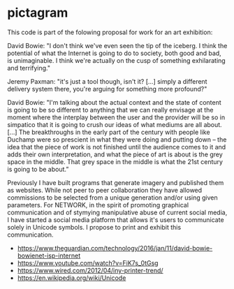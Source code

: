 # pictagram

This code is part of the folowing proposal for work for an art exhibition:

David Bowie: "I don't think we've even seen the tip of the iceberg. I think the potential of what the Internet is going to do to society, both good and bad, is unimaginable. I think we're actually on the cusp of something exhilarating and
terrifying."

Jeremy Paxman: "it's just a tool though, isn't it? [...] simply a different delivery system there, you're arguing
for something more profound?"

David Bowie: "I'm talking about the actual context and the state of content is going to be so different to anything that we
can really envisage at the moment where the interplay between the user and the provider will be so in simpatico that it is going to crush our ideas of what
mediums are all about. [...] The breakthroughs in the early part of the century with people like Duchamp were so prescient in what they were doing and putting down – the idea that the piece of work is not finished until the audience comes to it and adds their own interpretation, and what the piece of art is about is the grey space in the middle. That grey space in the middle is what the 21st century is going to be about.”

Previously I have built programs that generate imagery and published them as websites. While not peer to peer collaboration they have allowed commissions to be selected from a unique generation and/or using given parameters.
For NETWORK, in the spirit of promoting graphical communication and of stymying manipulative abuse of current social media, I have started a social media platform that allows it's users to communicate solely in Unicode symbols. I propose to print and exhibit this communication.

- https://www.theguardian.com/technology/2016/jan/11/david-bowie-bowienet-isp-internet
- https://www.youtube.com/watch?v=FiK7s_0tGsg
- https://www.wired.com/2012/04/iny-printer-trend/
- https://en.wikipedia.org/wiki/Unicode

